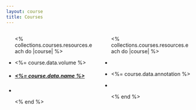 ```yaml
---
layout: course
title: Courses
---
```

<div class="columns">
  <div class="column is-11">
    <ul>
      <% collections.courses.resources.each do |course| %>
        <li>
          <p class="is-italic has-text-weight-light"><%= course.data.volume %></p>
        </li>
        <li>
          <h5 class="title is-5"><a href="<%= course.relative_url %>"><%= course.data.name %></a></h5>
        </li>
        <li>
          <p>&nbsp;</p>
        </li>
      <% end %>   
    </ul>
  </div>
  <div class="column is-1">
    <ul>
      <% collections.courses.resources.each do |course| %>
        <li>
          <p>&nbsp;</p>
        </li>
        <li>
          <p class="has-text-weight-bold"><%= course.data.annotation %></p>
        </li>
        <li>
          <p>&nbsp;</p>
        </li>
      <% end %>  
    </ul>
  </div>  
</div>
